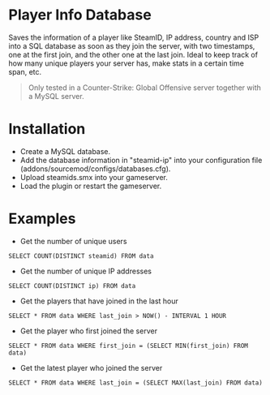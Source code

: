 # Player Info Database
Saves the information of a player like SteamID, IP address, country and ISP into a SQL database as soon as they join the server, with two timestamps, one at the first join, and the other one at the last join. Ideal to keep track of how many unique players your server has, make stats in a certain time span, etc.

> Only tested in a Counter-Strike: Global Offensive server together with a MySQL server.

# Installation
- Create a MySQL database.
- Add the database information in "steamid-ip" into your configuration file (addons/sourcemod/configs/databases.cfg).
- Upload steamids.smx into your gameserver.
- Load the plugin or restart the gameserver.

# Examples
- Get the number of unique users

```
SELECT COUNT(DISTINCT steamid) FROM data
```

- Get the number of unique IP addresses

```
SELECT COUNT(DISTINCT ip) FROM data
```

- Get the players that have joined in the last hour

```
SELECT * FROM data WHERE last_join > NOW() - INTERVAL 1 HOUR
```

- Get the player who first joined the server

```
SELECT * FROM data WHERE first_join = (SELECT MIN(first_join) FROM data)
```

- Get the latest player who joined the server

```
SELECT * FROM data WHERE last_join = (SELECT MAX(last_join) FROM data)
```

